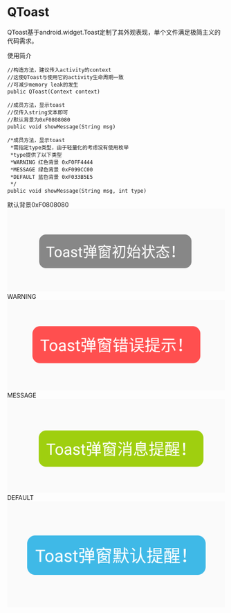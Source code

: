 # QToast
QToast基于android.widget.Toast定制了其外观表现，单个文件满足极简主义的代码需求。

  使用简介

```
//构造方法，建议传入activity的context
//这使QToast与使用它的activity生命周期一致
//可减少memory leak的发生
public QToast(Context context) 
```

```
//成员方法，显示toast 
//仅传入string文本即可
//默认背景为0xF0808080
public void showMessage(String msg)
```

```
/*成员方法，显示toast 
 *需指定type类型，由于轻量化的考虑没有使用枚举
 *type提供了以下类型
 *WARNING 红色背景 0xF0FF4444
 *MESSAGE 绿色背景 0xF099CC00
 *DEFAULT 蓝色背景 0xF033B5E5
 */
public void showMessage(String msg, int type)
```


  默认背景0xF0808080
  ![avatar](https://raw.githubusercontent.com/Yanye0xFF/PictureBed/master/images/qtoast/QToast_Default.png)
  WARNING
  ![avatar](https://raw.githubusercontent.com/Yanye0xFF/PictureBed/master/images/qtoast/QToast_Warning.png)
  MESSAGE
  ![avatar](https://raw.githubusercontent.com/Yanye0xFF/PictureBed/master/images/qtoast/QToast_Message.png)
  DEFAULT
  ![avatar](https://raw.githubusercontent.com/Yanye0xFF/PictureBed/master/images/qtoast/QToast_Default_type.png)

